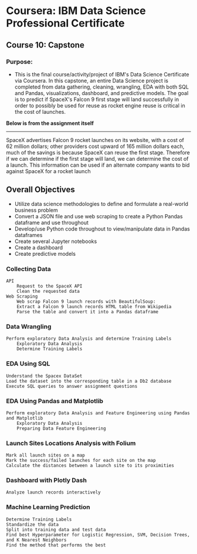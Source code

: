 # Coursera: IBM Data Science Professional Certificate
## Course 10: Capstone

### Purpose:

- This is the final course/activity/project of IBM's Data Science Certificate via Coursera. In this capstone, an entire Data Science project is completed from data gathering, cleaning, wrangling, EDA with both SQL and Pandas, visualizations, dashboard, and predictive models. The goal is to predict if SpaceX's Falcon 9 first stage will land successfully in order to possibly be used for reuse as rocket engine reuse is critical in the cost of launches. 

**Below is from the assignment itself**
___

SpaceX advertises Falcon 9 rocket launches on its website, with a cost of 62 million dollars; other providers cost upward of 165 million dollars each, much of the savings is because SpaceX can reuse the first stage. Therefore if we can determine if the first stage will land, we can determine the cost of a launch. This information can be used if an alternate company wants to bid against SpaceX for a rocket launch

## Overall Objectives

- Utilize data science methodologies to define and formulate a real-world business problem
- Convert a JSON file and use web scraping to create a Python Pandas dataframe and use throughout
- Develop/use Python code throughout to view/manipulate data in Pandas dataframes
- Create several Jupyter notebooks 
- Create a dashboard
- Create predictive models

### Collecting Data

    API
        Request to the SpaceX API
        Clean the requested data
    Web Scraping
        Web scrap Falcon 9 launch records with BeautifulSoup:
        Extract a Falcon 9 launch records HTML table from Wikipedia
        Parse the table and convert it into a Pandas dataframe

### Data Wrangling

    Perform exploratory Data Analysis and determine Training Labels 
        Exploratory Data Analysis
        Determine Training Labels

### EDA Using SQL

    Understand the Spacex DataSet
    Load the dataset into the corresponding table in a Db2 database
    Execute SQL queries to answer assignment questions

### EDA Using Pandas and Matplotlib

    Perform exploratory Data Analysis and Feature Engineering using Pandas and Matplotlib
        Exploratory Data Analysis
        Preparing Data Feature Engineering

### Launch Sites Locations Analysis with Folium

    Mark all launch sites on a map
    Mark the success/failed launches for each site on the map
    Calculate the distances between a launch site to its proximities

### Dashboard with Plotly Dash

    Analyze launch records interactively

### Machine Learning Prediction
    Determine Training Labels
    Standardize the data
    Split into training data and test data
    Find best Hyperparameter for Logistic Regression, SVM, Decision Trees, and K Nearest Neighbors 
    Find the method that performs the best

